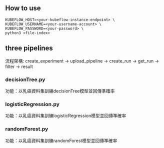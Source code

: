 ## How to use
```
KUBEFLOW_HOST=<your-kubeflow-instance-endpoint> \
KUBEFLOW_USERNAME=<your-username-account> \
KUBEFLOW_PASSWORD=<your-password> \
python3 <file-index>
```
## three pipelines
流程架構:
create_experiment -> upload_pipeline -> create_run -> get_run -> filter -> result
### decisionTree.py
功能：以乳癌資料集訓練decisionTree模型並回傳準確率

### logisticRegression.py
功能：以乳癌資料集訓練logisticRegression模型並回傳準確率

### randomForest.py
功能：以乳癌資料集訓練randomForest模型並回傳準確率
